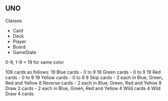 ## UNO

Classes
- Card
- Deck
- Player
- Board
- GameState

0-9, 1-9 = 19 for same color

108 cards as follows:
19 Blue cards - 0 to 9
19 Green cards - 0 to 9
19 Red cards - 0 to 9
19 Yellow cards - 0 to 9
8 Skip cards - 2 each in Blue, Green, Red and Yellow
8 Reverse cards - 2 each in Blue, Green, Red and Yellow
8 Draw 2 cards - 2 each in Blue, Green, Red and Yellow
4 Wild cards
4 Wild Draw 4 cards

